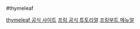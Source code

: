 #thymeleaf

[thymeleaf 공식 사이트](ttps://www.thymeleaf.org/)
[프링 공식 튜토리얼](https://spring.io/guides/gs/serving-web-content/)
[프링부트 메뉴얼](https://docs.spring.io/spring-boot/docs/2.3.1.RELEASE/reference/html/spring-boot-features.html#boot-features-spring-mvc-template-engines)
